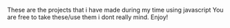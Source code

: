 These are the projects that i have made during my time using javascript
You are free to take these/use them i dont really mind.
Enjoy!
